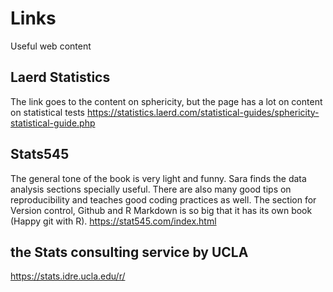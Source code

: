 # Links 
Useful web content

## Laerd Statistics 
The link goes to the content on sphericity, but the page has a lot on content on statistical tests
https://statistics.laerd.com/statistical-guides/sphericity-statistical-guide.php 


## Stats545 
The general tone of the book is very light and funny. Sara finds the data analysis sections specially useful. There are also many good tips  on reproducibility and teaches good coding practices as well. The section for Version control, Github and R Markdown is so big that it has its own book (Happy git with R).
https://stat545.com/index.html 

## the Stats consulting service by UCLA
https://stats.idre.ucla.edu/r/
